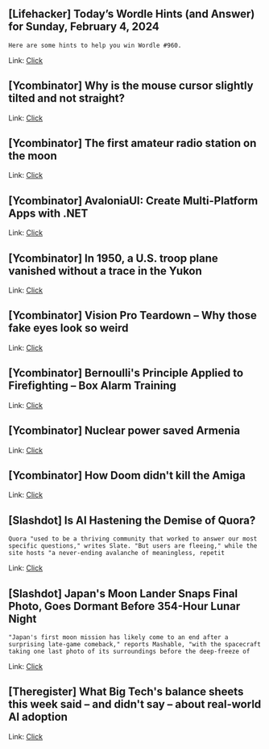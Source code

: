 ## [Lifehacker] Today’s Wordle Hints (and Answer) for Sunday, February 4, 2024
```
Here are some hints to help you win Wordle #960.
```

Link: [Click](https://lifehacker.com/entertainment/wordle-answer-today-february-4-2024)

## [Ycombinator] Why is the mouse cursor slightly tilted and not straight?
Link: [Click](https://ux.stackexchange.com/questions/52336/why-is-the-mouse-cursor-slightly-tilted-and-not-straight)

## [Ycombinator] The first amateur radio station on the moon
Link: [Click](https://www.arrl.org/news/the-first-amateur-radio-station-on-the-moon-js1ymg-is-now-transmitting)

## [Ycombinator] AvaloniaUI: Create Multi-Platform Apps with .NET
Link: [Click](https://www.avaloniaui.net/)

## [Ycombinator] In 1950, a U.S. troop plane vanished without a trace in the Yukon
Link: [Click](https://www.cbc.ca/documentaries/in-1950-a-u-s-troop-plane-carrying-44-passengers-vanished-without-a-trace-in-the-yukon-1.7063704)

## [Ycombinator] Vision Pro Teardown – Why those fake eyes look so weird
Link: [Click](https://www.ifixit.com/News/90137/vision-pro-teardown-why-those-fake-eyes-look-so-weird)

## [Ycombinator] Bernoulli's Principle Applied to Firefighting – Box Alarm Training
Link: [Click](https://www.boxalarmtraining.com/blog/bernoullis-principle-applied-to-firefighting-box-alarm-training)

## [Ycombinator] Nuclear power saved Armenia
Link: [Click](https://thebulletin.org/2024/01/how-nuclear-power-saved-armenia/)

## [Ycombinator] How Doom didn't kill the Amiga
Link: [Click](https://www.datagubbe.se/afb/)

## [Slashdot] Is AI Hastening the Demise of Quora?
```
Quora "used to be a thriving community that worked to answer our most specific questions," writes Slate. "But users are fleeing," while the site hosts "a never-ending avalanche of meaningless, repetit
```

Link: [Click](https://tech.slashdot.org/story/24/02/04/0022257/is-ai-hastening-the-demise-of-quora?utm_source=rss1.0mainlinkanon&utm_medium=feed)

## [Slashdot] Japan's Moon Lander Snaps Final Photo, Goes Dormant Before 354-Hour Lunar Night
```
"Japan's first moon mission has likely come to an end after a surprising late-game comeback," reports Mashable, "with the spacecraft taking one last photo of its surroundings before the deep-freeze of
```

Link: [Click](https://science.slashdot.org/story/24/02/04/0145224/japans-moon-lander-snaps-final-photo-goes-dormant-before-354-hour-lunar-night?utm_source=rss1.0mainlinkanon&utm_medium=feed)

## [Theregister] What Big Tech's balance sheets this week said – and didn't say – about real-world AI adoption
Link: [Click](https://go.theregister.com/feed/www.theregister.com/2024/02/03/kettle_ai_results/)
